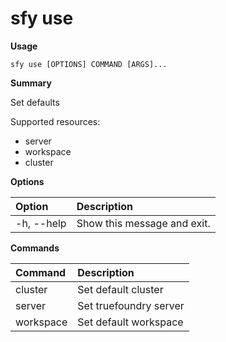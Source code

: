 # sfy use

**Usage**

`sfy use [OPTIONS] COMMAND [ARGS]...`

**Summary**

Set defaults

Supported resources:
- server
- workspace
- cluster

**Options**

| **Option** | **Description** |
| :--- | :--- |
| -h, --help | Show this message and exit. |

**Commands**

| **Command** | **Description** |
| :--- | :--- |
| cluster | Set default cluster |
| server | Set truefoundry server |
| workspace | Set default workspace |
